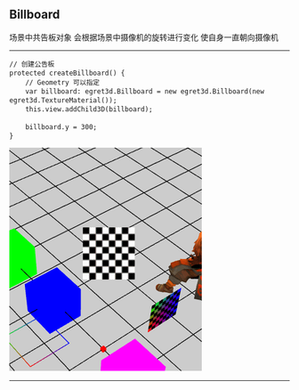 Billboard 
----------

场景中共告板对象 会根据场景中摄像机的旋转进行变化 使自身一直朝向摄像机
 
----------

    // 创建公告板
    protected createBillboard() {
        // Geometry 可以指定 
        var billboard: egret3d.Billboard = new egret3d.Billboard(new egret3d.TextureMaterial());
        this.view.addChild3D(billboard);

        billboard.y = 300;
    }


![](Img_1.gif)

----------